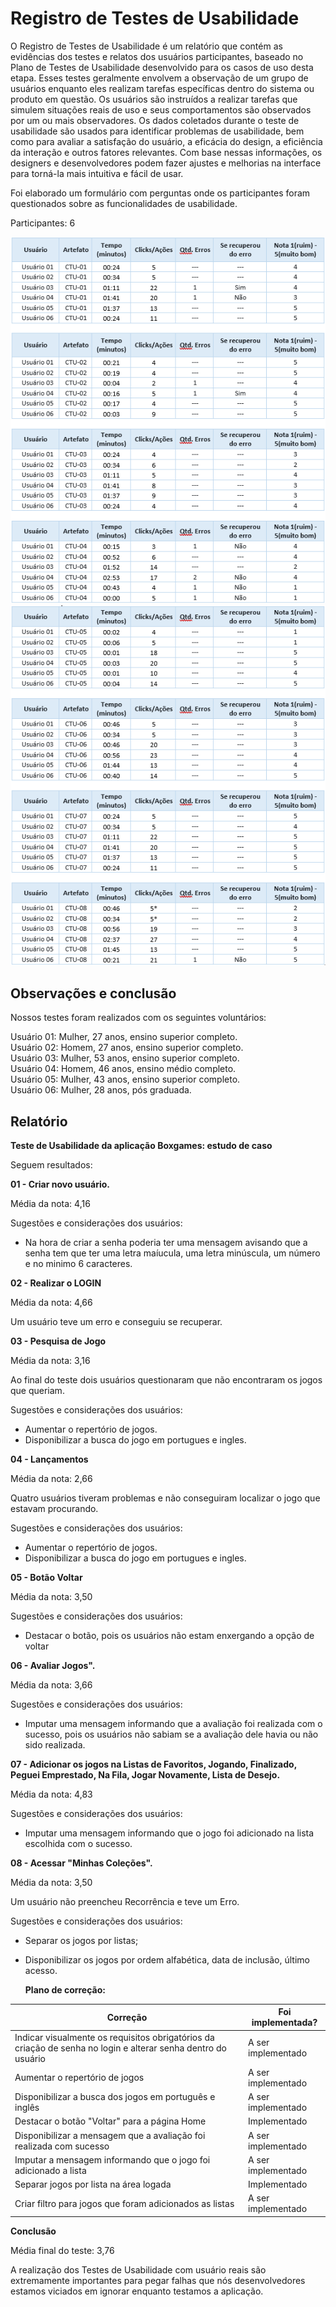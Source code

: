 # Registro de Testes de Usabilidade
O Registro de Testes de Usabilidade é um relatório que contém as evidências dos testes e relatos dos usuários participantes, baseado no Plano de Testes de Usabilidade desenvolvido para os casos de uso desta etapa.
Esses testes geralmente envolvem a observação de um grupo de usuários enquanto eles realizam tarefas específicas dentro do sistema ou produto em questão. Os usuários são instruídos a realizar tarefas que simulem situações reais de uso e seus comportamentos são observados por um ou mais observadores.
Os dados coletados durante o teste de usabilidade são usados para identificar problemas de usabilidade, bem como para avaliar a satisfação do usuário, a eficácia do design, a eficiência da interação e outros fatores relevantes. Com base nessas informações, os designers e desenvolvedores podem fazer ajustes e melhorias na interface para torná-la mais intuitiva e fácil de usar.

Foi elaborado um formulário com perguntas onde os participantes foram questionados sobre as funcionalidades de usabilidade.

Participantes: 6

<img src="img/RCT01_04.png">
<img src="img/RCT05_08.png">

<h2>Observações e conclusão</h2>

Nossos testes foram realizados com os seguintes voluntários: 

Usuário 01: Mulher, 27 anos, ensino superior completo.<br>
Usuário 02: Homem, 27 anos, ensino superior completo.<br>
Usuário 03: Mulher, 53 anos, ensino superior completo.<br>
Usuário 04: Homem, 46 anos, ensino médio completo.<br>
Usuário 05: Mulher, 43 anos, ensino superior completo.<br>
Usuário 06: Mulher, 28 anos, pós graduada.<br>


<h2>Relatório</h2>

**Teste de Usabilidade da aplicação Boxgames: estudo de caso**

Seguem resultados: 

**01 - Criar novo usuário.** 

Média da nota: 4,16

Sugestões e considerações dos usuários: 
- Na hora de criar a senha poderia ter uma mensagem avisando que a senha tem que ter uma letra maíucula, uma letra minúscula, um número
e no minimo 6 caracteres.


**02 - Realizar o LOGIN** 

Média da nota: 4,66

Um usuário teve um erro e conseguiu se recuperar.


**03 - Pesquisa de Jogo** 

Média da nota: 3,16

Ao final do teste dois usuários questionaram que não encontraram os jogos que queriam.

Sugestões e considerações dos usuários: 
- Aumentar o repertório de jogos. 
- Disponibilizar a busca do jogo em portugues e ingles.


**04 - Lançamentos**

Média da nota: 2,66

Quatro usuários tiveram problemas e não conseguiram localizar o jogo que estavam procurando.

Sugestões e considerações dos usuários: 
- Aumentar o repertório de jogos. 
- Disponibilizar a busca do jogo em portugues e ingles.


**05 - Botão Voltar**

Média da nota: 3,50

Sugestões e considerações dos usuários: 
- Destacar o botão, pois os usuários não estam enxergando a opção de voltar


**06 - Avaliar Jogos".** 

Média da nota: 3,66

Sugestões e considerações dos usuários: 
- Imputar uma mensagem informando que a avaliação foi realizada com o sucesso, pois os usuários não sabiam se a avaliação dele havia ou não sido realizada.


**07 - Adicionar os jogos na Listas de Favoritos, Jogando, Finalizado, Peguei Emprestado, Na Fila, Jogar Novamente, Lista de Desejo.** 

Média da nota: 4,83

Sugestões e considerações dos usuários: 
- Imputar uma mensagem informando que o jogo foi adicionado na lista escolhida com o sucesso.


**08 - Acessar "Minhas Coleções".** 

Média da nota: 3,50

Um usuário não preencheu Recorrência e teve um Erro.

Sugestões e considerações dos usuários: 
- Separar os jogos por listas;
- Disponibilizar os jogos por ordem alfabética, data de inclusão, último acesso.

  **Plano de correção:**

| **Correção** | **Foi implementada?** |
| --- | --- |
| Indicar visualmente os requisitos obrigatórios da criação de senha no login e alterar senha dentro do usuário | A ser implementado |
| Aumentar o repertório de jogos | A ser implementado |
| Disponibilizar a busca dos jogos em português e inglês | A ser implementado 
| Destacar o botão "Voltar" para a página Home | Implementado |
| Disponibilizar a mensagem que a avaliação foi realizada com sucesso | A ser implementado |
| Imputar a mensagem informando que o jogo foi adicionado a lista | A ser implementado  |
| Separar jogos por lista na área logada | Implementado |
| Criar filtro para jogos que foram adicionados as listas | A ser implementado  |

**Conclusão**

Média final do teste: 3,76

A realização dos Testes de Usabilidade com usuário reais são extremamente importantes para pegar falhas que nós desenvolvedores estamos viciados em ignorar enquanto testamos a aplicação. 
